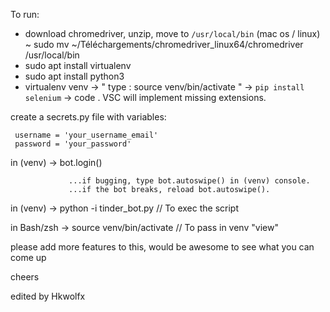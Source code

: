 To run:
 - download chromedriver, unzip, move to `/usr/local/bin` (mac os / linux)
  ~ sudo mv ~/Téléchargements/chromedriver_linux64/chromedriver /usr/local/bin
  - sudo apt install virtualenv
  - sudo apt install python3
  - virtualenv venv
     -> " type : source venv/bin/activate "
     -> `pip install selenium`
     -> code .
  VSC will implement missing extensions.    
  

create a secrets.py file with variables:
``` 
 username = 'your_username_email'
 password = 'your_password'
```

in (venv)  -> bot.login()


                 ...if bugging, type bot.autoswipe() in (venv) console.
                 ...if the bot breaks, reload bot.autoswipe().

in (venv) ->  python -i tinder_bot.py  // To exec the script 



in Bash/zsh ->  source venv/bin/activate // To pass in venv "view"


please add more features to this, would be awesome to see what you can come up 

cheers

edited by Hkwolfx
